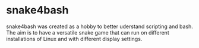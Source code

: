 # snake4bash

snake4bash was created as a hobby to better uderstand scripting and bash. The aim is to have a versatile snake game that can run on different installations of Linux and with different display settings.  
